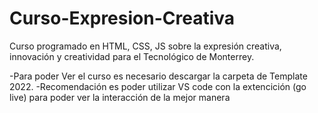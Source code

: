 # Curso-Expresion-Creativa
Curso programado en HTML, CSS, JS sobre la expresión creativa, innovación y creatividad para el Tecnológico de Monterrey.

-Para poder Ver el curso es necesario descargar la carpeta de Template 2022.
-Recomendación es poder utilizar VS code con la extencición (go live) para poder ver la interacción de la mejor manera


